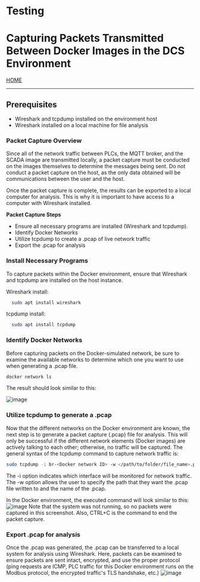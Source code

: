 # Testing
# Capturing Packets Transmitted Between Docker Images in the DCS Environment

[HOME](https://github.com/adamspanier/Distributed-Systems-Security)

<hr>

## Prerequisites
* Wireshark and tcpdump installed on the environment host
* Wireshark installed on a local machine for file analysis

### Packet Capture Overview
Since all of the network traffic between PLCs, the MQTT broker, and the SCADA image are transmitted locally, a packet capture must be conducted on the 
images themselves to determine the messages being sent. Do not conduct a packet capture on the host, as the only data obtained will be communications between the user and the host.

Once the packet capture is complete, the results can be exported to a local computer for analysis. This is why it is important to have access to a computer with Wireshark installed.

**Packet Capture Steps**
* Ensure all necessary programs are installed (Wireshark and tcpdump).
* Identify Docker Networks
* Utilize tcpdump to create a .pcap of live network traffic
* Export the .pcap for analysis

### Install Necessary Programs
To capture packets within the Docker environment, ensure that Wireshark and tcpdump are installed on the host instance. 

Wireshark install:
```bash
  sudo apt install wireshark
```
tcpdump install:
```bash
  sudo apt install tcpdump
```

### Identify Docker Networks
Before capturing packets on the Docker-simulated network, be sure to examine the available networks to determine which one you want to use when generating a .pcap file. 
```bash
docker network ls
```
The result should look similar to this:

![image](https://github.com/user-attachments/assets/b00aea6d-f702-4786-9875-ecb53c15c090)


### Utilize tcpdump to generate a .pcap
Now that the different networks on the Docker environment are known, the next step is to generate a packet capture (.pcap) file for analysis. This will only be successful if the different network elements (Docker images) are actively talking to each other; otherwise, no traffic will be captured. The general syntax of the tcpdump command to capture network traffic is:
```bash
sudo tcpdump -i br-<Docker network ID> -w </path/to/folder/file_name>.pcap
```
The -i option indicates which interface will be monitored for network traffic. The -w option allows the user to specify the path that they want the .pcap file written to and the name of the .pcap.

In the Docker environment, the executed command will look similar to this:
![image](https://github.com/user-attachments/assets/628d1d1a-b704-4148-ae1f-5cbd4138fdc7)
Note that the system was not running, so no packets were captured in this screenshot. Also, CTRL+C is the command to end the packet capture.

### Export .pcap for analysis
Once the .pcap was generated, the .pcap can be transferred to a local system for analysis using Wireshark. Here, packets can be examined to ensure packets are sent intact, encrypted, and use the proper protocol (ping requests are ICMP, PLC traffic for this Docker environment runs on the Modbus protocol, the encrypted traffic's TLS handshake, etc.)
![image](https://github.com/user-attachments/assets/b57556cd-f889-4531-9bca-f239b7f7f2c8)

